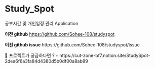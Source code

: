 # Study_Spot
공부시간 및 개인일정 관리 Application

<b>이전 github</b>
https://github.com/Sohee-108/studyspot
<p><b>이전 github issue</b>
https://github.com/Sohee-108/studyspot/issue

<p>
📌 프로젝트가 궁금하다면 ?
‣ https://cut-zone-bf7.notion.site/StudySpot-2dea6f6a3fa84d4380d5b0df00a8ab89
